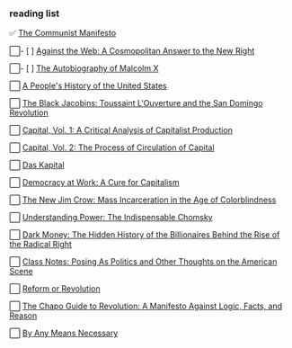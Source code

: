 ### reading list

✅ [The Communist Manifesto](https://www.goodreads.com/book/show/30474.The_Communist_Manifesto)

⬜️- [ ] [Against the Web: A Cosmopolitan Answer to the New Right](https://www.goodreads.com/en/book/show/52462411-against-the-web)

⬜️- [ ] [The Autobiography of Malcolm X](https://www.goodreads.com/book/show/6696184-the-autobiography-of-malcolm-x)

⬜️ [A People's History of the United States](https://www.goodreads.com/book/show/2767.A_People_s_History_of_the_United_States)

⬜️ [The Black Jacobins: Toussaint L'Ouverture and the San Domingo Revolution](https://www.goodreads.com/book/show/775985.The_Black_Jacobins)

⬜️ [Capital, Vol. 1: A Critical Analysis of Capitalist Production](https://www.goodreads.com/book/show/325785.Capital_Vol_1)

⬜️ [Capital, Vol. 2: The Process of Circulation of Capital](https://www.goodreads.com/book/show/355656.Capital_Vol_2)

⬜️ [Das Kapital](https://www.goodreads.com/book/show/238953.Das_Kapital)

⬜️ [Democracy at Work: A Cure for Capitalism](https://www.goodreads.com/book/show/13591849-democracy-at-work)

⬜️ [The New Jim Crow: Mass Incarceration in the Age of Colorblindness](https://www.goodreads.com/book/show/6792458-the-new-jim-crow)

⬜️ [Understanding Power: The Indispensable Chomsky](https://www.goodreads.com/book/show/194805.Understanding_Power)

⬜️ [Dark Money: The Hidden History of the Billionaires Behind the Rise of the Radical Right](https://www.goodreads.com/book/show/27833494-dark-money)

⬜️ [Class Notes: Posing As Politics and Other Thoughts on the American Scene](https://www.goodreads.com/book/show/453636.Class_Notes)

⬜️ [Reform or Revolution](https://www.goodreads.com/book/show/213519.Reform_or_Revolution)

⬜️ [The Chapo Guide to Revolution: A Manifesto Against Logic, Facts, and Reason](https://www.goodreads.com/book/show/38531606-the-chapo-guide-to-revolution)

⬜️ [By Any Means Necessary](https://www.goodreads.com/book/show/187220.By_Any_Means_Necessary)
